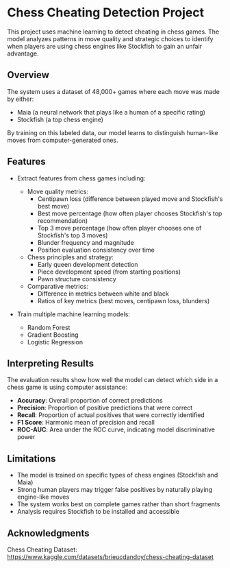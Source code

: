 # Chess Cheating Detection Project

This project uses machine learning to detect cheating in chess games. The model analyzes patterns in move quality and strategic choices to identify when players are using chess engines like Stockfish to gain an unfair advantage.

## Overview

The system uses a dataset of 48,000+ games where each move was made by either:
- Maia (a neural network that plays like a human of a specific rating)
- Stockfish (a top chess engine)

By training on this labeled data, our model learns to distinguish human-like moves from computer-generated ones.

## Features

- Extract features from chess games including:
  - Move quality metrics:
    - Centipawn loss (difference between played move and Stockfish's best move)
    - Best move percentage (how often player chooses Stockfish's top recommendation)
    - Top 3 move percentage (how often player chooses one of Stockfish's top 3 moves)
    - Blunder frequency and magnitude
    - Position evaluation consistency over time
  - Chess principles and strategy:
    - Early queen development detection
    - Piece development speed (from starting positions)
    - Pawn structure consistency
  - Comparative metrics:
    - Difference in metrics between white and black
    - Ratios of key metrics (best moves, centipawn loss, blunders)
  
- Train multiple machine learning models:
  - Random Forest
  - Gradient Boosting
  - Logistic Regression

## Interpreting Results

The evaluation results show how well the model can detect which side in a chess game is using computer assistance:

- **Accuracy**: Overall proportion of correct predictions
- **Precision**: Proportion of positive predictions that were correct
- **Recall**: Proportion of actual positives that were correctly identified
- **F1 Score**: Harmonic mean of precision and recall
- **ROC-AUC**: Area under the ROC curve, indicating model discriminative power

## Limitations

- The model is trained on specific types of chess engines (Stockfish and Maia)
- Strong human players may trigger false positives by naturally playing engine-like moves
- The system works best on complete games rather than short fragments
- Analysis requires Stockfish to be installed and accessible


## Acknowledgments

Chess Cheating Dataset: https://www.kaggle.com/datasets/brieucdandoy/chess-cheating-dataset
